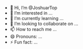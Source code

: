 - 👋 Hi, I’m @JoshuarTop
- 👀 I’m interested in ...
- 🌱 I’m currently learning ...
- 💞️ I’m looking to collaborate on ...
- 📫 How to reach me ...
- 😄 Pronouns: ...
- ⚡ Fun fact: ...

<!---
JoshuarTop/JoshuarTop is a ✨ special ✨ repository because its `README.md` (this file) appears on your GitHub profile.
You can click the Preview link to take a look at your changes.
--->
